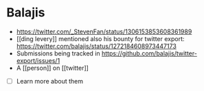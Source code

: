 # Balajis
- https://twitter.com/_StevenFan/status/1306153853608361989
- [[ding levery]] mentioned also his bounty for twitter export: https://twitter.com/balajis/status/1272184608973447173
- Submissions being tracked in https://github.com/balajis/twitter-export/issues/1
- A [[person]] on [[twitter]]
- [ ] Learn more about them

